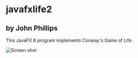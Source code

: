 # javafxlife2
## by John Phillips
This JavaFX 8 program implements Conway's Game of Life.

![Screen shot](http://i.imgur.com/o7mV9DH.jpg)
